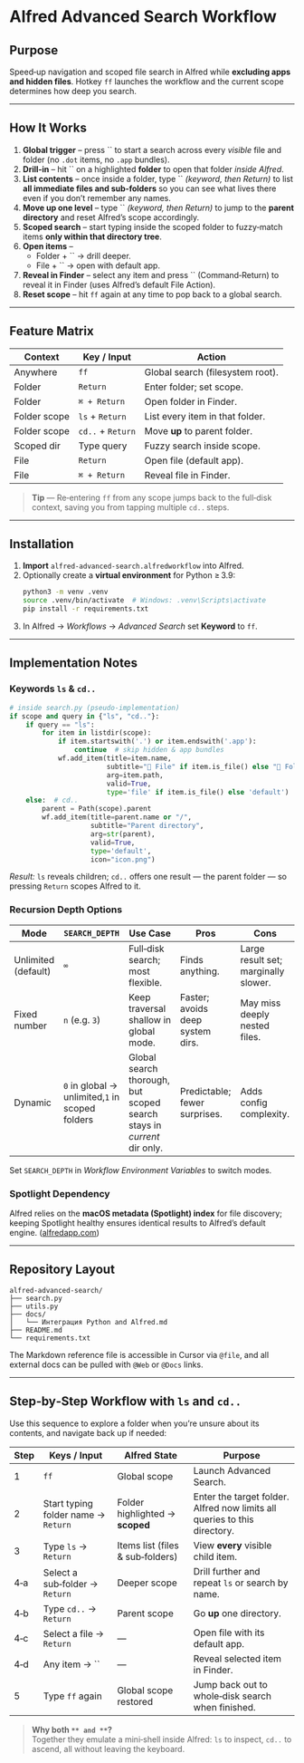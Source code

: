 # Alfred Advanced Search Workflow

## Purpose

Speed‑up navigation and scoped file search in Alfred while **excluding apps and hidden files**. Hotkey `ff` launches the workflow and the current scope determines how deep you search.

---

## How It Works

1. **Global trigger** – press `` to start a search across every *visible* file and folder (no `.dot` items, no `.app` bundles).
2. **Drill‑in** – hit `` on a highlighted **folder** to open that folder *inside Alfred*.
3. **List contents** – once inside a folder, type `` *(keyword, then Return)* to list **all immediate files and sub‑folders** so you can see what lives there even if you don’t remember any names.
4. **Move up one level** – type `` *(keyword, then Return)* to jump to the **parent directory** and reset Alfred’s scope accordingly.
5. **Scoped search** – start typing inside the scoped folder to fuzzy‑match items **only within that directory tree**.
6. **Open items** –
   - Folder + `` → drill deeper.
   - File   + `` → open with default app.
7. **Reveal in Finder** – select any item and press `` (Command‑Return) to reveal it in Finder (uses Alfred’s default File Action).
8. **Reset scope** – hit `ff` again at any time to pop back to a global search.

---

## Feature Matrix

| Context      | Key / Input       | Action                           |
| ------------ | ----------------- | -------------------------------- |
| Anywhere     | `ff`              | Global search (filesystem root). |
| Folder       | `Return`          | Enter folder; set scope.         |
| Folder       | `⌘ + Return`      | Open folder in Finder.           |
| Folder scope | `ls` + `Return`   | List every item in that folder.  |
| Folder scope | `cd..` + `Return` | Move **up** to parent folder.    |
| Scoped dir   | Type query        | Fuzzy search inside scope.       |
| File         | `Return`          | Open file (default app).         |
| File         | `⌘ + Return`      | Reveal file in Finder.           |

> **Tip** — Re‑entering `ff` from any scope jumps back to the full‑disk context, saving you from tapping multiple `cd..` steps.

---

## Installation

1. **Import** `alfred-advanced-search.alfredworkflow` into Alfred.
2. Optionally create a **virtual environment** for Python ≥ 3.9:
   ```bash
   python3 -m venv .venv
   source .venv/bin/activate  # Windows: .venv\Scripts\activate
   pip install -r requirements.txt
   ```
3. In Alfred → *Workflows* → *Advanced Search* set **Keyword** to `ff`.

---

## Implementation Notes

### Keywords `ls` & `cd..`

```python
# inside search.py (pseudo‑implementation)
if scope and query in {"ls", "cd.."}:
    if query == "ls":
        for item in listdir(scope):
            if item.startswith('.') or item.endswith('.app'):
                continue  # skip hidden & app bundles
            wf.add_item(title=item.name,
                        subtitle="📄 File" if item.is_file() else "📂 Folder",
                        arg=item.path,
                        valid=True,
                        type='file' if item.is_file() else 'default')
    else:  # cd..
        parent = Path(scope).parent
        wf.add_item(title=parent.name or "/",
                    subtitle="Parent directory",
                    arg=str(parent),
                    valid=True,
                    type='default',
                    icon="icon.png")
```

*Result:* `ls` reveals children; `cd..` offers one result — the parent folder — so pressing `Return` scopes Alfred to it.

### Recursion Depth Options

| Mode                | `SEARCH_DEPTH`                                  | Use Case                                                               | Pros                             | Cons                                 |
| ------------------- | ----------------------------------------------- | ---------------------------------------------------------------------- | -------------------------------- | ------------------------------------ |
| Unlimited (default) | `∞`                                             | Full‑disk search; most flexible.                                       | Finds anything.                  | Large result set; marginally slower. |
| Fixed number        | `n` (e.g. `3`)                                  | Keep traversal shallow in global mode.                                 | Faster; avoids deep system dirs. | May miss deeply nested files.        |
| Dynamic             | `0` in global → unlimited,`1` in scoped folders | Global search thorough, but scoped search stays in *current* dir only. | Predictable; fewer surprises.    | Adds config complexity.              |

Set `SEARCH_DEPTH` in *Workflow Environment Variables* to switch modes.

### Spotlight Dependency

Alfred relies on the **macOS metadata (Spotlight) index** for file discovery; keeping Spotlight healthy ensures identical results to Alfred’s default engine. ([alfredapp.com](https://www.alfredapp.com/help/kb/search-your-mac-with-alfred/))

---

## Repository Layout

```text
alfred-advanced-search/
├── search.py
├── utils.py
├── docs/
│   └── Интеграция Python and Alfred.md
├── README.md
└── requirements.txt
```

The Markdown reference file is accessible in Cursor via `@file`, and all external docs can be pulled with `@Web` or `@Docs` links.

---

## Step‑by‑Step Workflow with `ls` and `cd..`

Use this sequence to explore a folder when you’re unsure about its contents, and navigate back up if needed:

| Step | Keys / Input                        | Alfred State                     | Purpose                                                                   |
| ---- | ----------------------------------- | -------------------------------- | ------------------------------------------------------------------------- |
| 1    | `ff`                                | Global scope                     | Launch Advanced Search.                                                   |
| 2    | Start typing folder name → `Return` | Folder highlighted → **scoped**  | Enter the target folder. Alfred now limits all queries to this directory. |
| 3    | Type `ls` → `Return`                | Items list (files & sub‑folders) | View **every** visible child item.                                        |
| 4‑a  | Select a sub‑folder → `Return`      | Deeper scope                     | Drill further and repeat `ls` or search by name.                          |
| 4‑b  | Type `cd..` → `Return`              | Parent scope                     | Go **up** one directory.                                                  |
| 4‑c  | Select a file → `Return`            | —                                | Open file with its default app.                                           |
| 4‑d  | Any item → ``                       | —                                | Reveal selected item in Finder.                                           |
| 5    | Type `ff` again                     | Global scope restored            | Jump back out to whole‑disk search when finished.                         |

> **Why both **``** and **``**?**\
> Together they emulate a mini‑shell inside Alfred: `ls` to inspect, `cd..` to ascend, all without leaving the keyboard.



